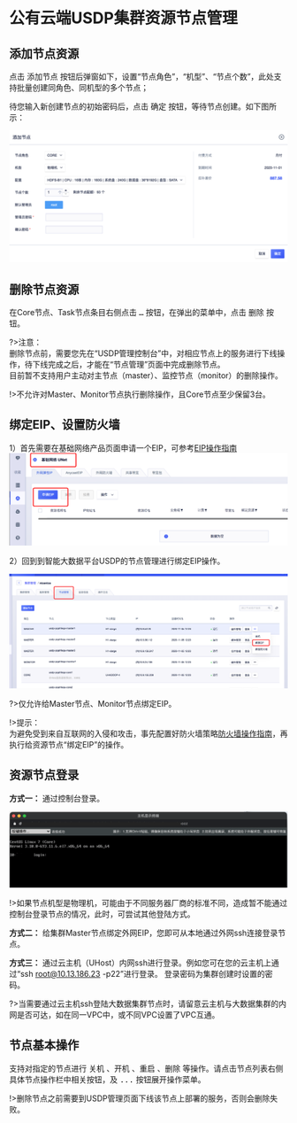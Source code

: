 # 公有云端USDP集群资源节点管理

## 添加节点资源

点击 <kbd>添加节点</kbd> 按钮后弹窗如下，设置“节点角色”，“机型”、“节点个数”，此处支持批量创建同角色、同机型的多个节点；

待您输入新创建节点的初始密码后，点击 <kbd>确定</kbd> 按钮，等待节点创建。如下图所示：

![](../../images/operate/node/cloud_node/添加节点.png)

## 删除节点资源

在Core节点、Task节点条目右侧点击 <kbd>…</kbd> 按钮，在弹出的菜单中，点击 <kbd>删除</kbd> 按钮。

?>注意：</br>删除节点前，需要您先在“USDP管理控制台”中，对相应节点上的服务进行下线操作，待下线完成之后，才能在“节点管理”页面中完成删除节点。</br>目前暂不支持用户主动对主节点（master）、监控节点（monitor）的删除操作。

!>不允许对Master、Monitor节点执行删除操作，且Core节点至少保留3台。

## 绑定EIP、设置防火墙

1）首先需要在基础网络产品页面申请一个EIP，可参考[EIP操作指南](https://docs.ucloud.cn/unet/eip/guide)
![](../../images/operate/node/cloud_node/申请EIP.png)

2）回到到智能大数据平台USDP的节点管理进行绑定EIP操作。

![](../../images/operate/node/cloud_node/绑定EIP.png)

?>仅允许给Master节点、Monitor节点绑定EIP。

!>提示：</br>为避免受到来自互联网的入侵和攻击，事先配置好防火墙策略[防火墙操作指南](https://docs.ucloud.cn/unet/firewall/guide)，再执行给资源节点“绑定EIP”的操作。

## 资源节点登录

**方式一：** 通过控制台登录。

![](../../images/operate/node/cloud_node/控制台节点SSH登陆.png)

!>如果节点机型是物理机，可能由于不同服务器厂商的标准不同，造成暂不能通过控制台登录节点的情况，此时，可尝试其他登陆方式。

**方式二：** 给集群Master节点绑定外网EIP，您即可从本地通过外网ssh连接登录节点。

**方式三：** 通过云主机（UHost）内网ssh进行登录。例如您可在您的云主机上通过“ssh root@10.13.186.23 -p22”进行登录。 登录密码为集群创建时设置的密码。

?>当需要通过云主机ssh登陆大数据集群节点时，请留意云主机与大数据集群的内网是否可达，如在同一VPC中，或不同VPC设置了VPC互通。

## 节点基本操作

支持对指定的节点进行 <kbd>关机</kbd> 、<kbd>开机</kbd> 、<kbd>重启</kbd> 、<kbd>删除</kbd> 等操作。请点击节点列表右侧具体节点操作栏中相关按钮，及 <kbd>...</kbd> 按钮展开操作菜单。

!>删除节点之前需要到USDP管理页面下线该节点上部署的服务，否则会删除失败。

